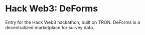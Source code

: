 # Hack Web3: DeForms
Entry for the Hack Web3 hackathon, built on TRON.
DeForms is a decentralized marketplace for survey data.
